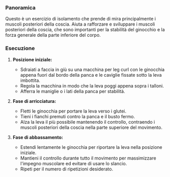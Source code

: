 ### Panoramica
Questo è un esercizio di isolamento che prende di mira principalmente i muscoli posteriori della coscia. Aiuta a rafforzare e sviluppare i muscoli posteriori della coscia, che sono importanti per la stabilità del ginocchio e la forza generale della parte inferiore del corpo.

### Esecuzione
1. **Posizione iniziale:**
   - Sdraiati a faccia in giù su una macchina per leg curl con le ginocchia appena fuori dal bordo della panca e le caviglie fissate sotto la leva imbottita.
   - Regola la macchina in modo che la leva poggi appena sopra i talloni.
   - Afferra le maniglie o i lati della panca per stabilità.

2. **Fase di arricciatura:**
   - Fletti le ginocchia per portare la leva verso i glutei.
   - Tieni i fianchi premuti contro la panca e il busto fermo.
   - Alza la leva il più possibile mantenendo il controllo, contraendo i muscoli posteriori della coscia nella parte superiore del movimento.

3. **Fase di abbassamento:**
   - Estendi lentamente le ginocchia per riportare la leva nella posizione iniziale.
   - Mantieni il controllo durante tutto il movimento per massimizzare l'impegno muscolare ed evitare di usare lo slancio.
   - Ripeti per il numero di ripetizioni desiderato.